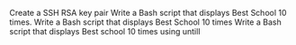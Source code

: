 Create a SSH RSA key pair
Write a Bash script that displays Best School 10 times.
Write a Bash script that displays Best School 10 times
Write a Bash script that displays Best school 10 times using untill
